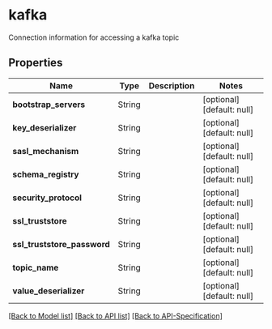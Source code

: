 # kafka
Connection information for accessing a kafka topic
## Properties
Name | Type | Description | Notes
------------ | ------------- | ------------- | -------------
**bootstrap\_servers** | String |  | [optional] [default: null]
**key\_deserializer** | String |  | [optional] [default: null]
**sasl\_mechanism** | String |  | [optional] [default: null]
**schema\_registry** | String |  | [optional] [default: null]
**security\_protocol** | String |  | [optional] [default: null]
**ssl\_truststore** | String |  | [optional] [default: null]
**ssl\_truststore\_password** | String |  | [optional] [default: null]
**topic\_name** | String |  | [optional] [default: null]
**value\_deserializer** | String |  | [optional] [default: null]

[[Back to Model list]](../README.md#documentation-for-models) [[Back to API list]](../README.md#documentation-for-api-endpoints) [[Back to API-Specification]](../README.md)


